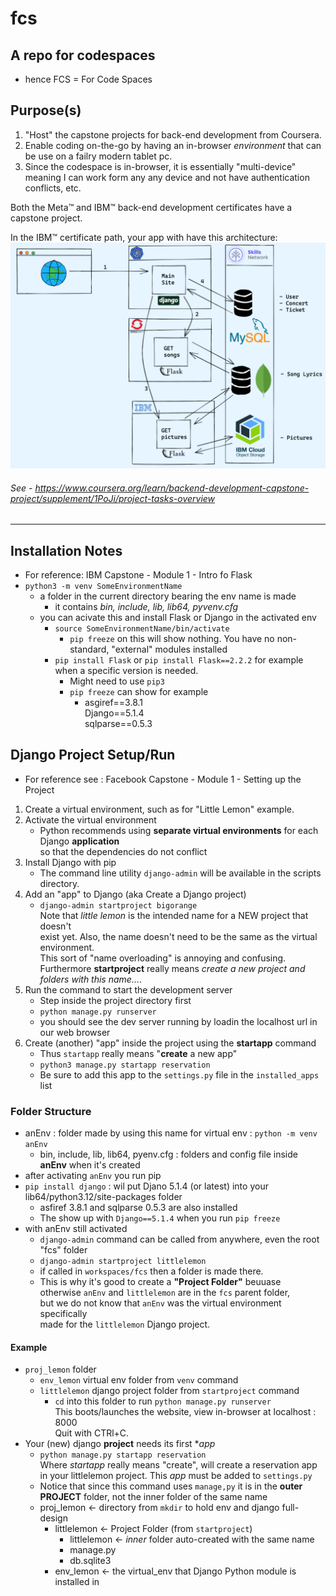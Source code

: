 # fcs
## A repo for codespaces
- hence FCS = For Code Spaces

## Purpose(s)
1. "Host" the capstone projects for back-end development from Coursera.
1. Enable coding on-the-go by having an in-browser _environment_ that can be use on a failry modern tablet pc.
1. Since the codespace is in-browser, it is essentially "multi-device" meaning I can work form any any device and not have authentication conflicts, etc.

Both the Meta&trade; and IBM&trade; back-end development certificates have a capstone project.

In the IBM&trade; certificate path, your app with have this architecture:
![IBM website build](backend_capstone_architecture.png)
###### See - https://www.coursera.org/learn/backend-development-capstone-project/supplement/1PoJi/project-tasks-overview

----

## Installation Notes
- For reference: IBM Capstone - Module 1 - Intro fo Flask
- `python3 -m venv SomeEnvironmentName`
  - a folder in the current directory bearing the env name is made
    - it contains _bin, include, lib, lib64, pyvenv.cfg_
  - you can acivate this and install Flask or Django in the activated env
    - `source SomeEnvironmentName/bin/activate`
        - `pip freeze` on this will show nothing. You have no non-standard, "external" modules installed
    - `pip install Flask` or `pip install Flask==2.2.2` for example when a specific version is needed.
        - Might need to use `pip3`
        - `pip freeze` can show for example
            + asgiref==3.8.1  
            Django==5.1.4  
            sqlparse==0.5.3

## Django Project Setup/Run 
- For reference see : Facebook Capstone - Module 1 - Setting up the Project
1. Create a virtual environment, such as for "Little Lemon" example.
1. Activate the virtual environment
    - Python recommends using __separate virtual environments__ for each Django __application__  
  so that the dependencies do not conflict
1. Install Django with pip
    - The command line utility `django-admin` will be available in the scripts directory.
1. Add an "app" to Django (aka Create a Django project)
    - `django-admin startproject bigorange`  
    Note that _little lemon_ is the intended name for a NEW project that doesn't  
    exist yet. Also, the name doesn't need to be the same as the virtual environment.  
    This sort of "name overloading" is annoying and confusing.  
    Furthermore __startproject__ really means _create a new project and folders with this name..._.
1. Run the command to start the development server
    - Step inside the project directory first
    - `python manage.py runserver`
    - you should see the dev server running by loadin the localhost url in our web browser
1. Create (another) "app" inside the project using the __startapp__ command
    - Thus `startapp` really means "__create__ a new app"
    - `python3 manage.py startapp reservation`
    - Be sure to add this app to the `settings.py` file in the `installed_apps` list

### Folder Structure
- anEnv : folder made by using this name for virtual env : `python -m venv anEnv`
  - bin, include, lib, lib64, pyenv.cfg : folders and config file inside __anEnv__ when it's created
- after activating `anEnv` you run pip
- `pip install django` : wil put Djano 5.1.4 (or latest) into your lib64/python3.12/site-packages folder
  - asfiref 3.8.1 and sqlparse 0.5.3 are also installed
  - The show up with `Django==5.1.4` when you run `pip freeze`
- with anEnv still activated
  - `django-admin` command can be called from anywhere, even the root "fcs" folder
  - `django-admin startproject littlelemon`
  - if called in `workspaces/fcs` then a folder is made there.
  - This is why it's good to create a **"Project Folder"** beuuase  
  otherwise `anEnv` and `littlelemon` are in the `fcs` parent folder,  
  but we do not know that `anEnv` was the virtual environment specifically  
  made for the `littlelemon` Django project.

#### Example
- `proj_lemon` folder
  - `env_lemon` virtual env folder from `venv` command
  - `littlelemon` django project folder from `startproject` command
    - `cd` into this folder to run `python manage.py runserver`  
    This boots/launches the website, view in-browser at localhost : 8000  
    Quit with CTRl+C.
- Your (new) django **project** needs its first **app*
  - `python manage.py startapp reservation`  
  Where *startapp* really means "create", will create a reservation app  
  in your littlelemon project. This *app* must be added to `settings.py`
  - Notice that since this command uses `manage,py` it is in the **outer**  
  **PROJECT** folder, not the inner folder of the same name
  - proj_lemon $\leftarrow$ directory from `mkdir` to hold env and django full-design
    - littlelemon $\leftarrow$ Project Folder (from `startproject`)
      - littlelemon $\leftarrow$ *inner* folder auto-created with the same name
      - manage.py
      - db.sqlite3
    - env_lemon $\leftarrow$ the virtual_env that Django Python module is installed in


